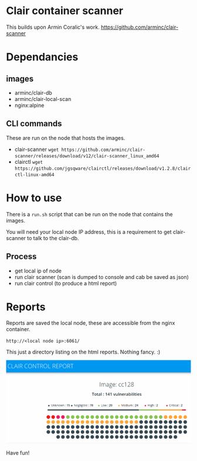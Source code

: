 # Clair container scanner

This builds upon Armin Coralic's work.
https://github.com/arminc/clair-scanner

# Dependancies

## images

- arminc/clair-db
- arminc/clair-local-scan
- nginx:alpine

## CLI commands 
These are run on the node that hosts the images.

- clair-scanner `wget https://github.com/arminc/clair-scanner/releases/download/v12/clair-scanner_linux_amd64`
- clairctl `wget https://github.com/jgsqware/clairctl/releases/download/v1.2.8/clairctl-linux-amd64`

# How to use

There is a `run.sh` script that can be run on the node that contains the images.

You will need your local node IP address, this is a requirement to get clair-scanner to talk to the clair-db.

## Process

- get local ip of node
- run clair scanner (scan is dumped to console and cab be saved as json)
- run clair control (to produce a html report)

# Reports

Reports are saved the local node, these are accessible from the nginx container.

`http://<local node ip>:6061/`

This just a directory listing on the html reports. Nothing fancy. :)

![report image](images/report1.png)


Have fun!

